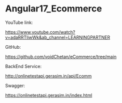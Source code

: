 # Angular17_Ecommerce


YouTube link:

https://www.youtube.com/watch?v=adaRRTIiwWk&ab_channel=LEARNINGPARTNER

GitHub:

https://github.com/voidChetan/eCommerce/tree/main

BackEnd Service:

http://onlinetestapi.gerasim.in/api/Ecomm

Swagger:

https://onlinetestapi.gerasim.in/index.html
 
